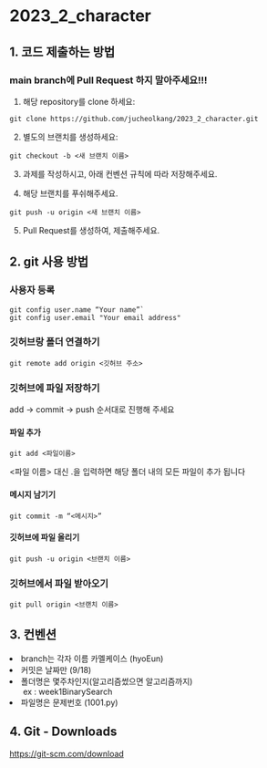 # 2023_2_character
## 1. 코드 제출하는 방법
### main branch에 Pull Request 하지 말아주세요!!!

1. 해당 repository를 clone 하세요:
```
git clone https://github.com/jucheolkang/2023_2_character.git
```
2. 별도의 브랜치를 생성하세요:
```
git checkout -b <새 브랜치 이름>
```
3. 과제를 작성하시고, 아래 컨벤션 규칙에 따라 저장해주세요.

4. 해당 브랜치를 푸쉬해주세요.
```
git push -u origin <새 브랜치 이름>
```
5. Pull Request를 생성하여, 제출해주세요.


## 2. git 사용 방법

### 사용자 등록
```
git config user.name “Your name”`
git config user.email "Your email address"
```

### 깃허브랑 폴더 연결하기
```
git remote add origin <깃허브 주소>
```
### 깃허브에 파일 저장하기
add -> commit -> push 순서대로 진행해 주세요
#### 파일 추가
```
git add <파일이름>
```
<파일 이름> 대신 .을 입력하면 해당 폴더 내의 모든 파일이 추가 됩니다

#### 메시지 남기기
```
git commit -m “<메시지>”
```

#### 깃허브에 파일 올리기
```
git push -u origin <브랜치 이름>
```

### 깃허브에서 파일 받아오기
```
git pull origin <브랜치 이름>
```

## 3. 컨벤션
<li>branch는 각자 이름 카멜케이스 (hyoEun)<br>
<li>커밋은 날짜만 (9/18)<br>
<li>폴더명은 몇주차인지(알고리즘썼으면 알고리즘까지) <br>
&nbsp;&nbsp;&nbsp;&nbsp;&nbsp; ex :  week1BinarySearch <br>
<li>파일명은 문제번호 (1001.py)

## 4. Git - Downloads
https://git-scm.com/download